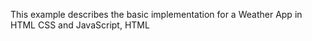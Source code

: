  This example describes the basic implementation for a Weather App in HTML CSS and JavaScript, HTML
